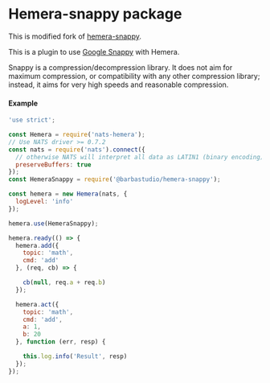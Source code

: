 # Hemera-snappy package

This is modified fork of [hemera-snappy](https://github.com/hemerajs/hemera/tree/nats-hemera%402.4.3/packages/hemera-snappy).

This is a plugin to use [Google Snappy](https://github.com/google/snappy) with Hemera.

Snappy is a compression/decompression library. It does not aim for maximum compression, or compatibility with any other compression library; instead, it aims for very high speeds and reasonable compression.


#### Example

```js
'use strict';

const Hemera = require('nats-hemera');
// Use NATS driver >= 0.7.2
const nats = require('nats').connect({ 
  // otherwise NATS will interpret all data as LATIN1 (binary encoding)
  preserveBuffers: true
});
const HemeraSnappy = require('@barbastudio/hemera-snappy');

const hemera = new Hemera(nats, {
  logLevel: 'info'
});

hemera.use(HemeraSnappy);

hemera.ready(() => {
  hemera.add({
    topic: 'math',
    cmd: 'add'
  }, (req, cb) => {

    cb(null, req.a + req.b)
  });

  hemera.act({
    topic: 'math',
    cmd: 'add',
    a: 1,
    b: 20
  }, function (err, resp) {

    this.log.info('Result', resp)
  });
});

```